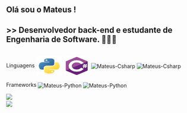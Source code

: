 ## Olá sou o Mateus !
## >> Desenvolvedor back-end e estudante de Engenharia de Software. 🧑🏻‍💻


<div style="display: inline_block"><br>
  Linguagens
  <img align="center" alt="Mateus-Python" height="50" width="70" src="https://raw.githubusercontent.com/devicons/devicon/master/icons/python/python-original.svg">
  <img align="center" alt="Mateus-Csharp" height="50" width="70" src="https://raw.githubusercontent.com/devicons/devicon/master/icons/csharp/csharp-original.svg">

  <img align="center" alt="Mateus-Csharp" height="50" width="70" src="https://cdn.jsdelivr.net/gh/devicons/devicon@latest/icons/c/c-original.svg" />
  <img align="center" alt="Mateus-Csharp" height="30" width="40" src="https://cdn.jsdelivr.net/gh/devicons/devicon@latest/icons/mysql/mysql-original-wordmark.svg" />

  
</div>
<div style="display: inline_block"><br>
  Frameworks
  
   <img  align="center" alt="Mateus-Python" height="70" width="110"  src="https://cdn.jsdelivr.net/gh/devicons/devicon@latest/icons/django/django-plain-wordmark.svg" />

    
   <img align="center" alt="Mateus-Python" height="70" width="110"  src="https://cdn.jsdelivr.net/gh/devicons/devicon@latest/icons/vuejs/vuejs-original-wordmark.svg" />
          
</div>



 
<div> 

  <a href = "meu email -> bastian2549@gmail.com"><img src="https://img.shields.io/badge/-Gmail-%23333?style=for-the-badge&logo=gmail&logoColor=white" target="_blank"></a>  
  <a href="https://www.linkedin.com/in/mateus-bastos-29168928b/" target="_blank"><img src="https://img.shields.io/badge/-LinkedIn-%230077B5?style=for-the-badge&logo=linkedin&logoColor=white" target="_blank"></a>


</div>


